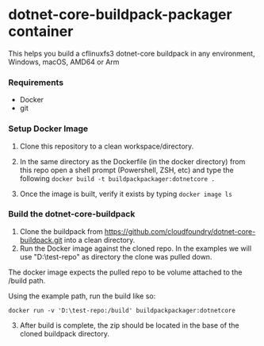 # dotnet-core-buildpack-packager container
This helps you build a cflinuxfs3 dotnet-core buildpack in any environment, Windows, macOS, AMD64 or Arm

### Requirements
- Docker
- git

### Setup Docker Image

1. Clone this repository to a clean workspace/directory.
2. In the same directory as the Dockerfile (in the docker directory) from this repo open a shell prompt (Powershell, ZSH, etc) and type the following
  `docker build -t buildpackpackager:dotnetcore .`

3. Once the image is built, verify it exists by typing
   `docker image ls`

### Build the dotnet-core-buildpack

1. Clone the buildpack from https://github.com/cloudfoundry/dotnet-core-buildpack.git into a clean directory.
2. Run the Docker image against the cloned repo. In the examples we will use "D:\test-repo" as directory the clone was pulled down. 

The docker image expects the pulled repo to be volume attached to the /build path.

Using the example path, run the build like so:

`docker run -v 'D:\test-repo:/build' buildpackpackager:dotnetcore`

3. After build is complete, the zip should be located in the base of the cloned buildpack directory.

   
   
